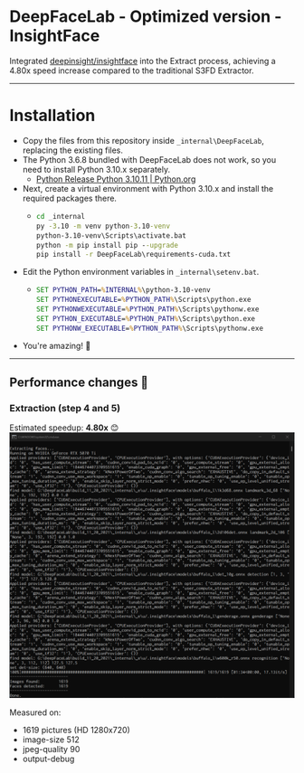﻿# DeepFaceLab - Optimized version - InsightFace

Integrated [deepinsight/insightface](https://github.com/deepinsight/insightface) into the Extract process, achieving a 4.80x speed increase compared to the traditional S3FD Extractor.

---

# Installation

- Copy the files from this repository inside `_internal\DeepFaceLab`, replacing the existing files.
- The Python 3.6.8 bundled with DeepFaceLab does not work, so you need to install Python 3.10.x separately.
  - [Python Release Python 3.10.11 | Python.org](https://www.python.org/downloads/release/python-31011/)
- Next, create a virtual environment with Python 3.10.x and install the required packages there.
  - ```bat
    cd _internal
    py -3.10 -m venv python-3.10-venv
    python-3.10-venv\Scripts\activate.bat
    python -m pip install pip --upgrade
    pip install -r DeepFaceLab\requirements-cuda.txt
    ```
- Edit the Python environment variables in `_internal\setenv.bat`.
  - ```bat
    SET PYTHON_PATH=%INTERNAL%\python-3.10-venv
    SET PYTHONEXECUTABLE=%PYTHON_PATH%\Scripts\python.exe
    SET PYTHONWEXECUTABLE=%PYTHON_PATH%\Scripts\pythonw.exe
    SET PYTHON_EXECUTABLE=%PYTHON_PATH%\Scripts\python.exe
    SET PYTHONW_EXECUTABLE=%PYTHON_PATH%\Scripts\pythonw.exe
    ```
- You're amazing! 🎉

---

## Performance changes 🚀


### Extraction (step 4 and 5)
Estimated speedup: **4.80x** 😊
![](sample.png)

Measured on:
- 1619 pictures (HD 1280x720)
- image-size 512
- jpeg-quality 90
- output-debug
